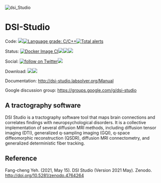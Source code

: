 ![dsi_Studio](http://dsi-studio.labsolver.org/_/rsrc/1468760876817/config/customLogo.gif?revision=17)
# DSI-Studio 

Code: <img src="https://img.shields.io/github/languages/top/frankyeh/DSI-Studio">[![Language grade: C/C++](https://img.shields.io/lgtm/grade/cpp/g/frankyeh/DSI-Studio.svg?logo=lgtm&logoWidth=18)](https://lgtm.com/projects/g/frankyeh/DSI-Studio/context:cpp)[![Total alerts](https://img.shields.io/lgtm/alerts/g/frankyeh/DSI-Studio.svg?logo=lgtm&logoWidth=18)](https://lgtm.com/projects/g/frankyeh/DSI-Studio/alerts/)

Status: [![Docker Image CI](https://github.com/frankyeh/DSI-Studio/actions/workflows/docker-image.yml/badge.svg)](https://github.com/frankyeh/DSI-Studio/actions/workflows/docker-image.yml)<a href="https://github.com/frankyeh/DSI-Studio/commits/master"><img src="https://img.shields.io/github/last-commit/frankyeh/DSI-Studio"></a><a href="https://circleci.com/gh/frankyeh/DSI-Studio/tree/master"><img src="https://img.shields.io/circleci/build/github/frankyeh/DSI-Studio"></a><a href="https://hub.docker.com/repository/docker/dsistudio/dsistudio"><img src="https://img.shields.io/docker/cloud/build/dsistudio/dsistudio"></a>

Social: <a href="https://twitter.com/intent/follow?screen_name=FangChengYeh"><img src="https://img.shields.io/twitter/follow/FangChengYeh?style=social&logo=twitter" alt="follow on Twitter"></a><a href="https://www.youtube.com/c/FrankYeh"><img src="https://img.shields.io/youtube/channel/subscribers/UCN6gohY_zeBpK6SwJ7hnz1Q?style=social"></a>

Download: <a href="https://github.com/frankyeh/DSI-Studio/releases"><img src="https://img.shields.io/github/v/release/frankyeh/DSI-Studio"></a><a href="https://github.com/frankyeh/DSI-Studio/releases"><img src="https://img.shields.io/github/downloads/frankyeh/DSI-STUDIO/total?style=social"></a>

Documentation: http://dsi-studio.labsolver.org/Manual

Google discussion group: https://groups.google.com/g/dsi-studio

## A tractography software
DSI Studio is a tractography software tool that maps brain connections and correlates findings with neuropsychological disorders. It is a collective implementation of several diffusion MRI methods, including diffusion tensor imaging (DTI), generalized q-sampling imaging (GQI), q-space diffeomorphic reconstruction (QSDR), diffusion MRI connectometry, and generalized deterministic fiber tracking.

## Reference
Fang-cheng Yeh. (2021, May 15). DSI Studio (Version 2021 May). Zenodo. http://doi.org/10.5281/zenodo.4764264
